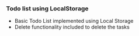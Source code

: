 ### Todo list using LocalStorage

- Basic Todo List implemented using Local Storage
- Delete functionality included to delete the tasks

